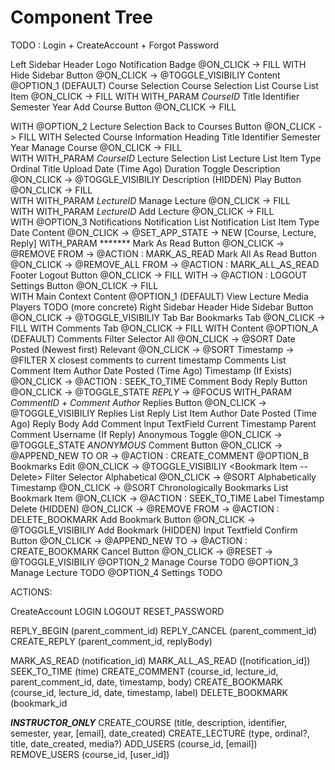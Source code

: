 # Component Tree


TODO : Login + CreateAccount + Forgot Password


Left Sidebar
  Header
    Logo
    Notification Badge                                 @ON_CLICK -> FILL <Content> WITH <Notifications>
    Hide Sidebar Button                                @ON_CLICK -> @TOGGLE_VISIBILIY <Left Sidebar>
  Content
    @OPTION_1 (DEFAULT)
      Course Selection
        Course Selection List
          Course List Item                             @ON_CLICK -> FILL <Content> WITH <Lecture Selection> WITH_PARAM *CourseID*
            Title
            Identifier
            Semester
            Year
        Add Course Button                              @ON_CLICK -> FILL <Main> WITH <Manage Course>
    @OPTION_2
      Lecture Selection
        Back to Courses Button                         @ON_CLICK -> FILL <Content> WITH <Course Selection>
        Selected Course Information Heading
          Title
          Identifier
          Semester
          Year
          Manage Course                                @ON_CLICK -> FILL <Main> WITH <Manage Course> WITH_PARAM *CourseID*
        Lecture Selection List
          Lecture List Item
            Type
            Ordinal
            Title
            Upload Date (Time Ago)
            Duration
            Toggle Description                         @ON_CLICK -> @TOGGLE_VISIBILIY <Description>
            Description (HIDDEN)
            Play Button                                @ON_CLICK -> FILL <Main Content> WITH <View Lecture> WITH_PARAM *LectureID*
            Manage Lecture                             @ON_CLICK -> FILL <Main> WITH <Manage Lecture> WITH_PARAM *LectureID*
        Add Lecture                                    @ON_CLICK -> FILL <Main> WITH <Manage Lecture>
    @OPTION_3
      Notifications
        Notification List
          Notification List Item
            Type
            Date
            Content                                    @ON_CLICK -> @SET_APP_STATE -> NEW [Course, Lecture, Reply] WITH_PARAM *******
            Mark As Read Button                        @ON_CLICK -> @REMOVE <Notification List Item> FROM <Notification List> -> @ACTION : MARK_AS_READ
        Mark All As Read Button                        @ON_CLICK -> @REMOVE_ALL <Notification List Item> FROM <Notification List> -> @ACTION : MARK_ALL_AS_READ
  Footer
    Logout Button                                      @ON_CLICK -> FILL <App> WITH <Login> -> @ACTION : LOGOUT
    Settings Button                                    @ON_CLICK -> FILL <Main> WITH <Settings>
Main Context
  Content
    @OPTION_1 (DEFAULT)
      View Lecture
        Media Players TODO (more concrete)
      Right Sidebar
        Header
          Hide Sidebar Button                          @ON_CLICK -> @TOGGLE_VISIBILIY <Right Sidebar>
          Tab Bar
            Bookmarks Tab                              @ON_CLICK -> FILL <Content> WITH <Bookmarks>
            Comments Tab                               @ON_CLICK -> FILL <Content> WITH <Comments>
        Content
          @OPTION_A (DEFAULT)
            Comments
              Filter Selector
                All                                    @ON_CLICK -> @SORT <Comments List> Date Posted (Newest first)
                Relevant                               @ON_CLICK -> @SORT <Comments List> Timestamp -> @FILTER X closest comments to current timestamp
              Comments List
                Comment Item
                  Author
                  Date Posted (Time Ago)
                  Timestamp (If Exists)                @ON_CLICK -> @ACTION : SEEK_TO_TIME
                  Comment Body
                  Reply Button                         @ON_CLICK -> @TOGGLE_STATE *REPLY* -> @FOCUS <Add Comment> WITH_PARAM *CommentID* + *Comment Author*
                  Replies Button                       @ON_CLICK -> @TOGGLE_VISIBILIY <Replies List>
                    Replies List
                      Reply List Item
                        Author
                        Date Posted (Time Ago)
                        Reply Body
              Add Comment
                Input TextField
                  Current Timestamp
                  Parent Comment Username (If Reply)
                Anonymous Toggle                       @ON_CLICK -> @TOGGLE_STATE *ANONYMOUS*
                Comment Button                         @ON_CLICK -> @APPEND_NEW <Comment Item> TO <Comments List> OR <Reply List> -> @ACTION : CREATE_COMMENT
          @OPTION_B
            Bookmarks
              Edit                                     @ON_CLICK -> @TOGGLE_VISIBILIY <Bookmark Item -- Delete>
              Filter Selector
                Alphabetical                           @ON_CLICK -> @SORT <Bookmarks List> Alphabetically
                Timestamp                              @ON_CLICK -> @SORT <Bookmarks List> Chronologically
              Bookmarks List
                Bookmark Item                          @ON_CLICK -> @ACTION : SEEK_TO_TIME
                  Label
                  Timestamp
                  Delete (HIDDEN)                      @ON_CLICK -> @REMOVE <Bookmark Item> FROM <Bookmark List> -> @ACTION : DELETE_BOOKMARK
              Add Bookmark Button                      @ON_CLICK -> @TOGGLE_VISIBILIY <Add Bookmark Container>
              Add Bookmark (HIDDEN)
                Input Textfield
                Confirm Button                         @ON_CLICK -> @APPEND_NEW <Bookmark Item> TO <Bookmark List> -> @ACTION : CREATE_BOOKMARK
                Cancel Button                          @ON_CLICK -> @RESET <Add Bookmark Input> -> @TOGGLE_VISIBILIY <Add Bookmark Container>
    @OPTION_2
      Manage Course
        TODO
    @OPTION_3
      Manage Lecture
        TODO
    @OPTION_4
      Settings
        TODO

ACTIONS:

  CreateAccount
  LOGIN
  LOGOUT
  RESET_PASSWORD

  REPLY_BEGIN (parent_comment_id)
  REPLY_CANCEL (parent_comment_id)
  CREATE_REPLY (parent_comment_id, replyBody)

  MARK_AS_READ (notification_id)
  MARK_ALL_AS_READ ([notification_id])
  SEEK_TO_TIME (time)
  CREATE_COMMENT (course_id, lecture_id, parent_comment_id, date, timestamp, body)
  CREATE_BOOKMARK (course_id, lecture_id, date, timestamp, label)
  DELETE_BOOKMARK (bookmark_id

  ***INSTRUCTOR_ONLY***
  CREATE_COURSE (title, description, identifier, semester, year, [email], date_created)
  CREATE_LECTURE (type, ordinal?, title, date_created, media?)
  ADD_USERS (course_id, [email])
  REMOVE_USERS (course_id, [user_id])
